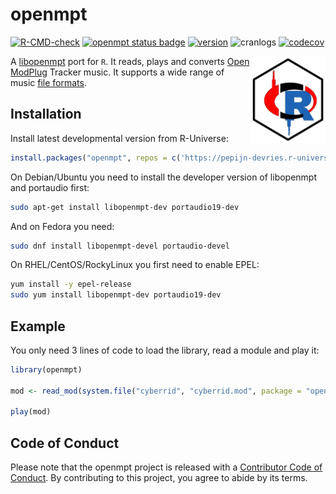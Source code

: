 
# openmpt

<!-- badges: start -->

[![R-CMD-check](https://github.com/pepijn-devries/openmpt/actions/workflows/R-CMD-check.yaml/badge.svg)](https://github.com/pepijn-devries/openmpt/actions/workflows/R-CMD-check.yaml)
[![openmpt status
badge](https://pepijn-devries.r-universe.dev/badges/openmpt)](https://pepijn-devries.r-universe.dev/openmpt)
[![version](https://www.r-pkg.org/badges/version/openmpt)](https://CRAN.R-project.org/package=openmpt)
![cranlogs](https://cranlogs.r-pkg.org/badges/openmpt)
[![codecov](https://codecov.io/gh/pepijn-devries/openmpt/graph/badge.svg?token=HAV50SM4TF)](https://app.codecov.io/gh/pepijn-devries/openmpt)
<!-- badges: end -->

<img src="man/figures/logo.svg" align="right" height="139" copyright="cc-sa" alt="logo" class="pkgdown-hide" />

A [libopenmpt](https://lib.openmpt.org/) port for `R`. It reads, plays
and converts [Open ModPlug](https://openmpt.org) Tracker music. It
supports a wide range of music [file
formats](https://wiki.openmpt.org/Manual:_Module_formats).

## Installation

Install latest developmental version from R-Universe:

``` r
install.packages("openmpt", repos = c('https://pepijn-devries.r-universe.dev', 'https://cloud.r-project.org'))
```

On Debian/Ubuntu you need to install the developer version of libopenmpt
and portaudio first:

``` sh
sudo apt-get install libopenmpt-dev portaudio19-dev
```

And on Fedora you need:

``` sh
sudo dnf install libopenmpt-devel portaudio-devel
```

On RHEL/CentOS/RockyLinux you first need to enable EPEL:

``` sh
yum install -y epel-release
sudo yum install libopenmpt-dev portaudio19-dev
```

## Example

You only need 3 lines of code to load the library, read a module and
play it:

``` r
library(openmpt)

mod <- read_mod(system.file("cyberrid", "cyberrid.mod", package = "openmpt"))

play(mod)
```

## Code of Conduct

Please note that the openmpt project is released with a [Contributor
Code of
Conduct](https://contributor-covenant.org/version/2/1/CODE_OF_CONDUCT.html).
By contributing to this project, you agree to abide by its terms.
